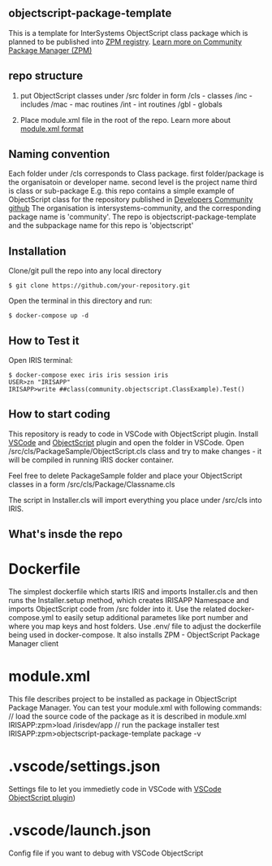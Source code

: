 ## objectscript-package-template
This is a template for InterSystems ObjectScript class package which is planned to be published into [ZPM registry](https://pm.community.intersystems.com/packages/-/all).
[Learn more on Community Package Manager (ZPM)](https://community.intersystems.com/post/introducing-intersystems-objectscript-package-manager)

## repo structure
1. put ObjectScript classes under /src folder in form
/cls - classes
/inc - includes
/mac - mac routines
/int - int routines
/gbl - globals

2. Place module.xml file in the root of the repo. Learn more about [module.xml format](https://community.intersystems.com/post/anatomy-zpm-module-packaging-your-intersystems-solution)


## Naming convention
Each folder under /cls corresponds to Class package.
first folder/package is the organisatoin or developer name.
second level is the project name
third is class or sub-package
E.g. this repo contains a simple example of ObjectScript class for the repository published in [Developers Community github](https://github.com/intersystems-community/objectscript-package-template)
The organisation is intersystems-community, and the corresponding package name is 'community'.
The repo is objectscript-package-template and the subpackage name for this repo is 'objectscript'

## Installation 

Clone/git pull the repo into any local directory

```
$ git clone https://github.com/your-repository.git
```

Open the terminal in this directory and run:


```
$ docker-compose up -d
```

## How to Test it

Open IRIS terminal:

```
$ docker-compose exec iris iris session iris
USER>zn "IRISAPP"
IRISAPP>write ##class(community.objectscript.ClassExample).Test()
```
## How to start coding
This repository is ready to code in VSCode with ObjectScript plugin.
Install [VSCode](https://code.visualstudio.com/) and [ObjectScript](https://marketplace.visualstudio.com/items?itemName=daimor.vscode-objectscript) plugin and open the folder in VSCode.
Open /src/cls/PackageSample/ObjectScript.cls class and try to make changes - it will be compiled in running IRIS docker container.

Feel free to delete PackageSample folder and place your ObjectScript classes in a form
/src/cls/Package/Classname.cls

The script in Installer.cls will import everything you place under /src/cls into IRIS.

## What's insde the repo

# Dockerfile

The simplest dockerfile which starts IRIS and imports Installer.cls and then runs the Installer.setup method, which creates IRISAPP Namespace and imports ObjectScript code from /src folder into it.
Use the related docker-compose.yml to easily setup additional parametes like port number and where you map keys and host folders.
Use .env/ file to adjust the dockerfile being used in docker-compose.
It also installs ZPM - ObjectScript Package Manager client

# module.xml

This file describes project to be installed as package in ObjectScript Package Manager. You can test your module.xml with following commands:
// load the source code of the package as it is described in module.xml
IRISAPP:zpm>load /irisdev/app
// run the package installer test
IRISAPP:zpm>objectscript-package-template package -v

# .vscode/settings.json

Settings file to let you immedietly code in VSCode with [VSCode ObjectScript plugin](https://marketplace.visualstudio.com/items?itemName=daimor.vscode-objectscript))

# .vscode/launch.json
Config file if you want to debug with VSCode ObjectScript
